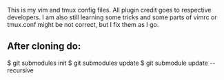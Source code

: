 This is my vim and tmux config files. All plugin credit goes to respective developers. I am also still learning some tricks and some parts of vimrc or tmux.conf might be not correct, but I fix them as I go.

## After cloning do:
$ git submodules init
$ git submodules update
$ git submodule update --recursive

